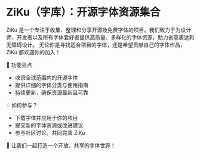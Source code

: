 
# ZiKu（字库）：开源字体资源集合

ZiKu 是一个专注于收集、整理和分享开源及免费字体的项目。我们致力于为设计师、开发者以及所有字体爱好者提供高质量、多样化的字体资源，助力创意表达和无障碍设计。
无论你是寻找适合项目的字体，还是希望贡献自己的字体作品，ZiKu 都欢迎你的加入！

📖 功能亮点

- 收录全球范围内的开源字体
- 提供详细的字体分类与使用指南
- 持续更新，确保资源最新且可靠

💡 如何参与？

- 下载字体并应用于你的项目
- 提交新的字体资源或改进建议
- 参与社区讨论，共同完善 ZiKu

🌟 让我们一起打造一个开放、共享的字体世界！